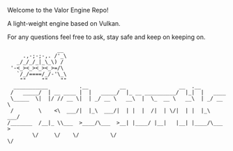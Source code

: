 Welcome to the Valor Engine Repo!

A light-weight engine based on Vulkan.

For any questions feel free to ask,
stay safe and keep on keeping on.

                    __
         .,-;-;-,. /'_\
       _/_/_/_|_\_\) /
     '-<_><_><_><_>=/\
       `/_/====/_/-'\_\
        ""     ""    ""
      ___________          .__          __                 __  .__          
     /   _____/  | __ ____ |  |   _____/  |_ __ __________/  |_|  |   ____  
     \_____  \|  |/ // __ \|  | _/ __ \   __\  |  \_  __ \   __\  | _/ __ \ 
     /        \    <\  ___/|  |_\  ___/|  | |  |  /|  | \/|  | |  |_\  ___/ 
    /_______  /__|_ \\___  >____/\___  >__| |____/ |__|   |__| |____/\___  >
            \/     \/    \/          \/                                  \/ 
